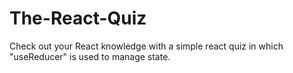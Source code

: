 # The-React-Quiz

Check out your React knowledge with a simple react quiz in which 
<br/>
"useReducer" is used to manage state.
